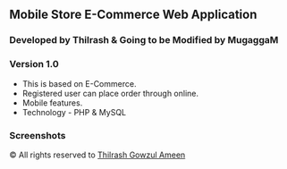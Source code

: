 ## Mobile Store E-Commerce Web Application

### Developed by Thilrash & Going to be Modified by MugaggaM

### Version 1.0

- This is based on E-Commerce.
- Registered user can place order through online.
- Mobile features.
- Technology - PHP & MySQL

### Screenshots

<p>&copy All rights reserved to <a href="https://github.com/Thilrash">Thilrash Gowzul Ameen</a></p>
